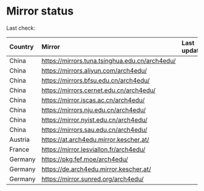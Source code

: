 <script src="./time.js"></script>
# Mirror status
Last check: <script type="text/javascript">localize(1711545565.684822);</script>

|Country|Mirror|Last update|
|:------|:-----|:----------|
|China|https://mirrors.tuna.tsinghua.edu.cn/arch4edu/|<script type="text/javascript">localize(1711521328);</script>|
|China|https://mirrors.aliyun.com/arch4edu/|<script type="text/javascript">localize(1711521030);</script>|
|China|https://mirrors.bfsu.edu.cn/arch4edu/|<script type="text/javascript">localize(1711521328);</script>|
|China|https://mirrors.cernet.edu.cn/arch4edu/|<script type="text/javascript">localize(1711521328);</script>|
|China|https://mirror.iscas.ac.cn/arch4edu/|<script type="text/javascript">localize(1711521328);</script>|
|China|https://mirrors.nju.edu.cn/arch4edu/|<script type="text/javascript">localize(1711478050);</script>|
|China|https://mirror.nyist.edu.cn/arch4edu/|<script type="text/javascript">localize(1711521328);</script>|
|China|https://mirrors.sau.edu.cn/arch4edu/|<script type="text/javascript">localize(1711521328);</script>|
|Austria|https://at.arch4edu.mirror.kescher.at/|<script type="text/javascript">localize(1711521328);</script>|
|France|https://mirror.lesviallon.fr/arch4edu/|<script type="text/javascript">localize(1711478050);</script>|
|Germany|https://pkg.fef.moe/arch4edu/|<script type="text/javascript">localize(1711521328);</script>|
|Germany|https://de.arch4edu.mirror.kescher.at/|<script type="text/javascript">localize(1711521328);</script>|
|Germany|https://mirror.sunred.org/arch4edu/|<script type="text/javascript">localize(1711521328);</script>|

<script src="./tablefilter/tablefilter.js"></script>
<script src="./table.js"></script>